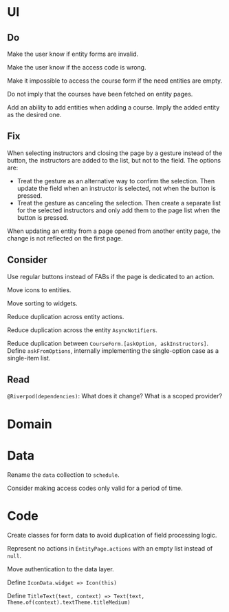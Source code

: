 # UI

## Do

Make the user know if entity forms are invalid.

Make the user know if the access code is wrong.

Make it impossible to access the course form if the need entities are empty.

Do not imply that the courses have been fetched on entity pages.

Add an ability to add entities when adding a course. Imply the added entity as 
the desired one.

## Fix

When selecting instructors and closing the page by a gesture instead of the 
button, the instructors are added to the list, but not to the field. The options are:
- Treat the gesture as an alternative way to confirm the selection. Then update 
the field when an instructor is selected, not when the button is pressed.
- Treat the gesture as canceling the selection. Then create a separate list for the 
selected instructors and only add them to the page list when the button is pressed.

When updating an entity from a page opened from another entity page, the change 
is not reflected on the first page.

## Consider

Use regular buttons instead of FABs if the page is dedicated to an action.

Move icons to entities. 

Move sorting to widgets.

Reduce duplication across entity actions.

Reduce duplication across the entity `AsyncNotifier`s.

Reduce duplication between `CourseForm.[askOption, askInstructors]`. 
Define `askFromOptions`, internally implementing the single-option case as a 
single-item list.

## Read

`@Riverpod(dependencies)`: What does it change? What is a scoped provider?

# Domain

# Data

Rename the `data` collection to `schedule`.

Consider making access codes only valid for a period of time.

# Code

Create classes for form data to avoid duplication of field processing logic.

Represent no actions in `EntityPage.actions` with an empty list instead of `null`.

Move authentication to the data layer.

Define `IconData.widget => Icon(this)`

Define `TitleText(text, context) => Text(text, Theme.of(context).textTheme.titleMedium)`
